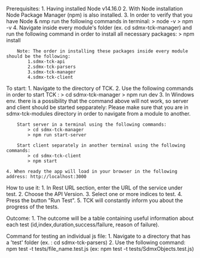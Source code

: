 Prerequisites:
    1. Having installed Node v14.16.0
    2. With Node installation Node Package Manager (npm) is also installed.
    3. In order to verify that you have Node & nmp run the following commands in terminal:
        > node -v
        > npm -v
    4. Navigate inside every module's folder (ex. cd sdmx-tck-manager) and run the following command in order to install all necessary packages:
        > npm install  

        Note: The order in installing these packages inside every module should be the following:
            1.sdmx-tck-api
            2.sdmx-tck-parsers
            3.sdmx-tck-manager
            4.sdmx-tck-client

To start:
    1. Navigate to the directory of TCK.
    2. Use the following commands in order to start TCK : 
        > cd sdmx-tck-manager
        > npm run dev
    3. In Windows env. there is a possibility that the command above will not work, so server and client should be started sepparately:
        Please make sure that you are in sdmx-tck-modules directory in order to navigate from a module to another.

        Start server in a terminal using the following commands: 
            > cd sdmx-tck-manager
            > npm run start-server
        
        Start client separately in another terminal using the following commands: 
            > cd sdmx-tck-client
            > npm start
        
    4. When ready the app will load in your browser in the following address: http://localhost:3000

How to use it:
    1. In Rest URL section, enter the URL of the service under test.
    2. Choose the API Version.
    3. Select one or more indices to test.
    4. Press the button "Run Test".
    5. TCK will constantly inform you about the progress of the tests.

Outcome:
    1. The outcome will be a table containing useful information about each test (id,index,duration,success/failure, reason of failure).


Command for testing an individual js file:
    1. Navigate to a directory that has a 'test' folder (ex. : cd sdmx-tck-parsers)
    2. Use the following command: npm test -t tests/file_name.test.js (ex: npm test -t tests/SdmxObjects.test.js)
